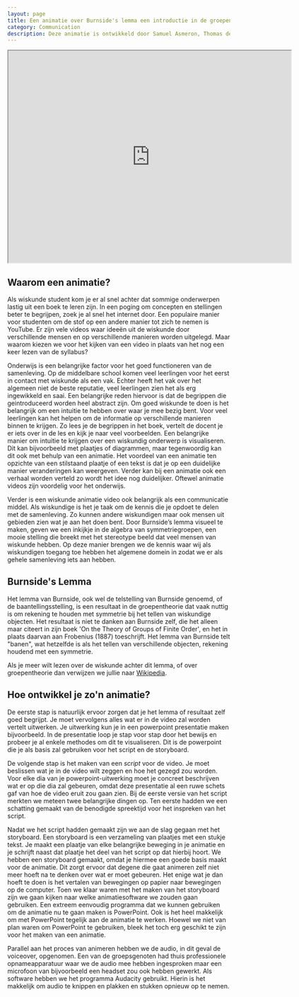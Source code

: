 ```yaml
---
layout: page
title: Een animatie over Burnside's lemma een introductie in de groepentheorie
category: Communication
description: Deze animatie is ontwikkeld door Samuel Asmeron, Thomas de Boer, Anna Heikamp en Daan Hoogcarspel. De animatie gaat over een stelling waar je bijvoorbeeld deze vraag mee kan beantwoorden. Stel er is een winkel waar kralenkettingen worden verkocht die bestaan uit de kleuren rood, blauw en geel. Hoeveel verschillende kettingen kan deze winkel verkopen, er vanuitgaande dat we oneindig veel kralen van elke kleur hebben?
---
```


<html>
<p align="center">
<iframe
    width="640"
    height="480"
    src="https://www.youtube.com/embed/Exot1TqjElY"
    allowfullscreen
>
</iframe></p>

<p></p>
<h2> Waarom een animatie?</h2>
<p></p>
<p> Als wiskunde student kom je er al snel achter dat sommige onderwerpen lastig uit een boek te leren zijn. In een poging om concepten en stellingen beter te begrijpen, zoek je al snel het internet door. Een populaire manier voor studenten om de stof op een andere manier tot zich te nemen is YouTube. Er zijn vele videos waar ideeën uit de wiskunde door verschillende mensen en op verschillende manieren worden uitgelegd. Maar waarom kiezen we voor het kijken van een video in plaats van het nog een keer lezen van de syllabus?</p>
<p>Onderwijs is een belangrijke factor voor het goed functioneren van de samenleving. Op de middelbare school komen veel leerlingen voor het eerst in contact met wiskunde als een vak. Echter heeft het vak over het algemeen niet de beste reputatie, veel leerlingen zien het als erg ingewikkeld en saai. Een belangrijke reden hiervoor is dat de begrippen die geintroduceerd worden heel abstract zijn. Om goed wiskunde te doen is het belangrijk om een intuitie te hebben over waar je mee bezig bent. Voor veel leerlingen kan het helpen om de informatie op verschillende manieren binnen te krijgen. Zo lees je de begrippen in het boek, vertelt de docent je er iets over in de les en kijk je naar veel voorbeelden. Een belangrijke manier om intuitie te krijgen over een wiskundig onderwerp is visualiseren. Dit kan bijvoorbeeld met plaatjes of diagrammen, maar tegenwoordig kan dit ook met behulp van een animatie. Het voordeel van een animatie ten opzichte van een stilstaand plaatje of een tekst is dat je op een duidelijke manier veranderingen kan weergeven. Verder kan bij een animatie ook een verhaal worden verteld zo wordt het idee nog duidelijker. Oftewel animatie videos zijn voordelig 
voor het onderwijs. </p>
<p>Verder is een wiskunde animatie video ook belangrijk als een communicatie middel. Als wiskundige is het je taak om de kennis die je opdoet te delen met de samenleving. Zo kunnen andere wiskundigen maar ook mensen uit gebieden zien wat je aan het doen bent. Door Burnside’s lemma visueel te maken, geven we een inkijkje in de algebra van symmetriegroepen, een mooie stelling die breekt met het stereotype beeld dat veel mensen van wiskunde hebben. Op deze manier brengen we de kennis waar wij als wiskundigen toegang toe hebben het algemene domein in zodat we er als gehele samenleving iets aan hebben.</p>
<p></p>
<h2> Burnside's Lemma</h2>

Het lemma van Burnside, ook wel de telstelling van Burnside genoemd, of de baantellingsstelling, is een resultaat in de groepentheorie dat vaak nuttig is om rekening te houden met symmetrie bij het tellen van wiskundige objecten. Het resultaat is niet te danken aan Burnside zelf, die het alleen maar citeert in zijn boek 'On the Theory of Groups of Finite Order', en het in plaats daarvan aan Frobenius (1887) toeschrijft. Het lemma van Burnside telt "banen", wat hetzelfde is als het tellen van verschillende objecten, rekening houdend met een symmetrie. 

Als je meer wilt lezen over de wiskunde achter dit lemma, of over groepentheorie dan verwijzen we jullie naar <a href="[url](https://en.wikipedia.org/wiki/Burnside%27s_lemma)">Wikipedia</a>.

<p></p>
<h2> Hoe ontwikkel je zo'n animatie?</h2>

<p>De eerste stap is natuurlijk ervoor zorgen dat je het lemma of resultaat zelf goed begrijpt. Je moet vervolgens alles wat er in de video zal worden vertelt uitwerken. Je uitwerking kun je in een powerpoint presentatie maken bijvoorbeeld. In de presentatie loop je stap voor stap door het bewijs en probeer je al enkele methodes om dit te visualiseren. Dit is de powerpoint die je als basis zal gebruiken voor het script en de storyboard.</p>

<p>De volgende stap is het maken van een <i>script</i> voor de video. Je moet beslissen wat je in de video wilt zeggen en hoe het gezegd zou worden. Voor elke dia van je powerpoint-uitwerking moet je concreet beschrijven wat er op die dia zal gebeuren, omdat deze presentatie al een ruwe schets gaf van hoe de video eruit zou gaan zien. Bij de eerste versie van het script merkten we meteen
twee belangrijke dingen op. Ten eerste hadden we een schatting gemaakt van de benodigde spreektijd voor het inspreken van het script. </p>

<p>Nadat we het script hadden gemaakt zijn we aan de slag gegaan met het storyboard. Een storyboard is een verzameling van plaatjes met een stukje tekst. Je maakt een plaatje van elke belangrijke beweging in je animatie en je schrijft naast dat plaatje het deel van het script op dat hierbij hoort. We hebben een storyboard gemaakt, omdat je hiermee een goede basis maakt voor de animatie. Dit zorgt ervoor dat degene die gaat animeren zelf niet meer hoeft na te denken over wat er moet gebeuren. Het enige wat je dan hoeft te doen is het vertalen van bewegingen op papier naar bewegingen op de computer. Toen we klaar waren met het maken van het storyboard zijn we gaan kijken naar welke animatiesoftware we zouden gaan gebruiken. Een extreem eenvoudig programma dat we kunnen gebruiken om de animatie nu te gaan maken is PowerPoint. Ook is het heel makkelijk om met PowerPoint tegelijk aan de animatie te werken. Hoewel we
niet van plan waren om PowerPoint te gebruiken, bleek het toch erg geschikt te zijn voor het maken van een animatie.</p>

<p>Parallel aan het proces van animeren hebben we de audio, in dit geval de voiceover, opgenomen. Een van de groepsgenoten had thuis professionele opnameapparatuur waar we de audio mee hebben ingesproken maar een microfoon van bijvoorbeeld een headset zou ook hebben gewerkt. Als software hebben we het programma Audacity gebruikt. Hierin is het makkelijk om audio te knippen en plakken en stukken opnieuw op te nemen.</p>
</html>
	 
